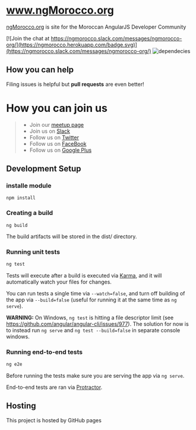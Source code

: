 # www.ngMorocco.org

[ngMorocco.org](www.ngmorocco.org) is site for the Moroccan AngularJS Developer Community

[![Join the chat at https://ngmorocco.slack.com/messages/ngmorocco-org/](https://ngmorocco.herokuapp.com/badge.svg)](https://ngmorocco.slack.com/messages/ngmorocco-org/)
![dependecies](https://david-dm.org/ngmorocco/ngmorocco-profile.svg)

## How you can help

Filing issues is helpful but **pull requests** are even better!

# How you can join us

> - Join our [meetup page](http://www.meetup.com/r/inbound/0/0/shareimg/http://www.meetup.com/fr-FR/ngMorocco/?a=shareimg) 
> - Join us on [Slack](http://ngmorocco.org/slack.html)
> - Follow us on [Twitter](https://twitter.com/ngMorocco)
> - Follow us on [FaceBook](https://www.facebook.com/pages/NgMorocco/383524638512638)
> - Follow us on [Google Plus](https://plus.google.com/u/0/b/117323506670840622332)


## Development Setup

### installe module
```
npm install
```

### Creating a build
```
ng build
```
The build artifacts will be stored in the dist/ directory.

### Running unit tests

```bash
ng test
```

Tests will execute after a build is executed via [Karma](http://karma-runner.github.io/0.13/index.html), and it will automatically watch your files for changes.

You can run tests a single time via `--watch=false`, and turn off building of the app via `--build=false` (useful for running it at the same time as `ng serve`).

**WARNING:** On Windows, `ng test` is hitting a file descriptor limit (see https://github.com/angular/angular-cli/issues/977).
The solution for now is to instead run `ng serve` and `ng test --build=false` in separate console windows. 

### Running end-to-end tests

```bash
ng e2e
```

Before running the tests make sure you are serving the app via `ng serve`.

End-to-end tests are ran via [Protractor](https://angular.github.io/protractor/).

## Hosting

This project is hosted by GitHub pages


[david-badge-url]: https://david-dm.org/ngmorocco/ngmorocco-profile.svg